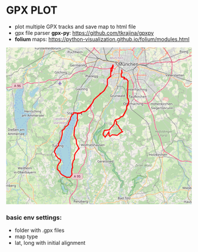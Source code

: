 # GPX PLOT
* plot multiple GPX tracks and save map to html file
* gpx file parser **gpx-py**: https://github.com/tkrajina/gpxpy
* **folium** maps: https://python-visualization.github.io/folium/modules.html

![example](sample/sample.png)

### basic env settings:
* folder with .gpx files
* map type
* lat, long with initial alignment
